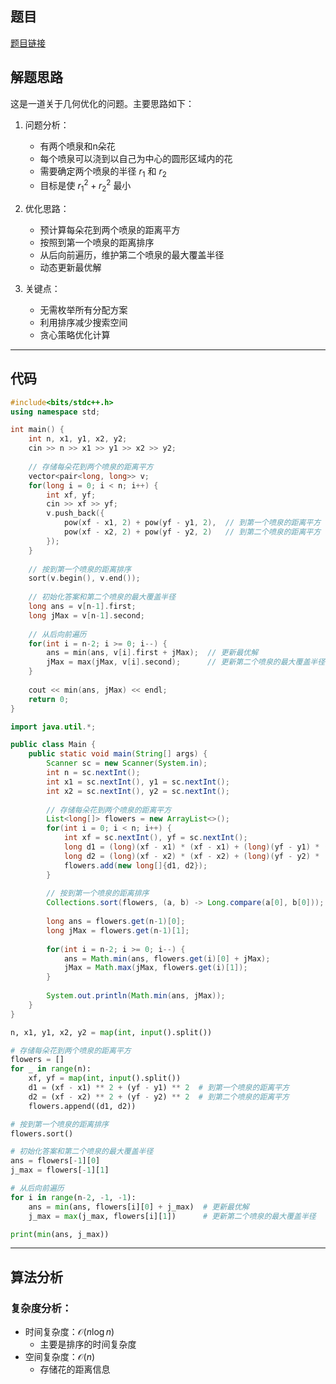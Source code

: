 ## 题目
[题目链接](https://www.nowcoder.com/practice/1eaabd93f16946f28c5917b3e9d9df48?tpId=182&tqId=354636&sourceUrl=/exam/oj&channenl=wgithub&fromPut=wgithub)

## 解题思路

这是一道关于几何优化的问题。主要思路如下：

1. 问题分析：
   - 有两个喷泉和n朵花
   - 每个喷泉可以浇到以自己为中心的圆形区域内的花
   - 需要确定两个喷泉的半径 $r_1$ 和 $r_2$
   - 目标是使 $r_1^2 + r_2^2$ 最小

2. 优化思路：
   - 预计算每朵花到两个喷泉的距离平方
   - 按照到第一个喷泉的距离排序
   - 从后向前遍历，维护第二个喷泉的最大覆盖半径
   - 动态更新最优解

3. 关键点：
   - 无需枚举所有分配方案
   - 利用排序减少搜索空间
   - 贪心策略优化计算

---

## 代码

```cpp []
#include<bits/stdc++.h>
using namespace std;

int main() {
    int n, x1, y1, x2, y2;
    cin >> n >> x1 >> y1 >> x2 >> y2;
    
    // 存储每朵花到两个喷泉的距离平方
    vector<pair<long, long>> v;
    for(long i = 0; i < n; i++) {
        int xf, yf;
        cin >> xf >> yf;
        v.push_back({
            pow(xf - x1, 2) + pow(yf - y1, 2),  // 到第一个喷泉的距离平方
            pow(xf - x2, 2) + pow(yf - y2, 2)   // 到第二个喷泉的距离平方
        });
    }
    
    // 按到第一个喷泉的距离排序
    sort(v.begin(), v.end());
    
    // 初始化答案和第二个喷泉的最大覆盖半径
    long ans = v[n-1].first;
    long jMax = v[n-1].second;
    
    // 从后向前遍历
    for(int i = n-2; i >= 0; i--) {
        ans = min(ans, v[i].first + jMax);  // 更新最优解
        jMax = max(jMax, v[i].second);      // 更新第二个喷泉的最大覆盖半径
    }
    
    cout << min(ans, jMax) << endl;
    return 0;
}
```

```java []
import java.util.*;

public class Main {
    public static void main(String[] args) {
        Scanner sc = new Scanner(System.in);
        int n = sc.nextInt();
        int x1 = sc.nextInt(), y1 = sc.nextInt();
        int x2 = sc.nextInt(), y2 = sc.nextInt();
        
        // 存储每朵花到两个喷泉的距离平方
        List<long[]> flowers = new ArrayList<>();
        for(int i = 0; i < n; i++) {
            int xf = sc.nextInt(), yf = sc.nextInt();
            long d1 = (long)(xf - x1) * (xf - x1) + (long)(yf - y1) * (yf - y1);
            long d2 = (long)(xf - x2) * (xf - x2) + (long)(yf - y2) * (yf - y2);
            flowers.add(new long[]{d1, d2});
        }
        
        // 按到第一个喷泉的距离排序
        Collections.sort(flowers, (a, b) -> Long.compare(a[0], b[0]));
        
        long ans = flowers.get(n-1)[0];
        long jMax = flowers.get(n-1)[1];
        
        for(int i = n-2; i >= 0; i--) {
            ans = Math.min(ans, flowers.get(i)[0] + jMax);
            jMax = Math.max(jMax, flowers.get(i)[1]);
        }
        
        System.out.println(Math.min(ans, jMax));
    }
}
```

```python []
n, x1, y1, x2, y2 = map(int, input().split())

# 存储每朵花到两个喷泉的距离平方
flowers = []
for _ in range(n):
    xf, yf = map(int, input().split())
    d1 = (xf - x1) ** 2 + (yf - y1) ** 2  # 到第一个喷泉的距离平方
    d2 = (xf - x2) ** 2 + (yf - y2) ** 2  # 到第二个喷泉的距离平方
    flowers.append((d1, d2))

# 按到第一个喷泉的距离排序
flowers.sort()

# 初始化答案和第二个喷泉的最大覆盖半径
ans = flowers[-1][0]
j_max = flowers[-1][1]

# 从后向前遍历
for i in range(n-2, -1, -1):
    ans = min(ans, flowers[i][0] + j_max)  # 更新最优解
    j_max = max(j_max, flowers[i][1])      # 更新第二个喷泉的最大覆盖半径

print(min(ans, j_max))
```

---

## 算法分析

### 复杂度分析：
- 时间复杂度：$\mathcal{O}(n\log n)$
  - 主要是排序的时间复杂度
- 空间复杂度：$\mathcal{O}(n)$
  - 存储花的距离信息
